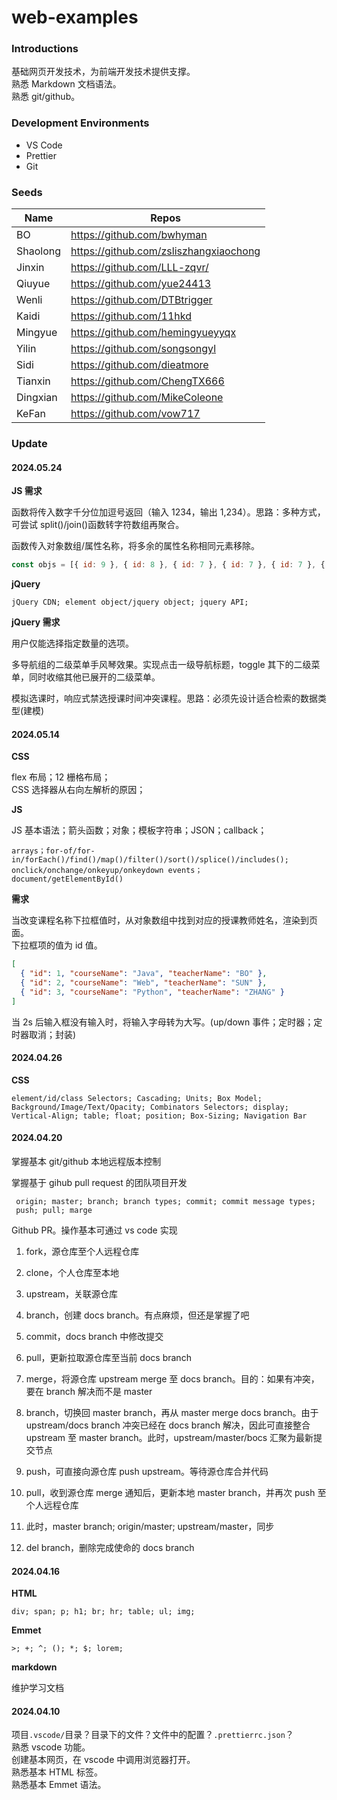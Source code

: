 # web-examples

### Introductions

基础网页开发技术，为前端开发技术提供支撑。  
熟悉 Markdown 文档语法。  
熟悉 git/github。

### Development Environments

- VS Code
- Prettier
- Git

### Seeds

| Name     | Repos                                  |
| -------- | -------------------------------------- |
| BO       | https://github.com/bwhyman             |
| Shaolong | https://github.com/zsliszhangxiaochong |
| Jinxin   | https://github.com/LLL-zqvr/           |
| Qiuyue   | https://github.com/yue24413            |
| Wenli    | https://github.com/DTBtrigger          |
| Kaidi    | https://github.com/11hkd               |
| Mingyue  | https://github.com/hemingyueyyqx       |
| Yilin    | https://github.com/songsongyl          |
| Sidi     | https://github.com/dieatmore           |
| Tianxin  | https://github.com/ChengTX666          |
| Dingxian | https://github.com/MikeColeone         |
| KeFan    | https://github.com/vow717              |

### Update

#### 2024.05.24

**JS 需求**

函数将传入数字千分位加逗号返回（输入 1234，输出 1,234）。思路：多种方式，可尝试 split()/join()函数转字符数组再聚合。

函数传入对象数组/属性名称，将多余的属性名称相同元素移除。

```js
const objs = [{ id: 9 }, { id: 8 }, { id: 7 }, { id: 7 }, { id: 7 }, { id: 6 }]
```

**jQuery**

```shell
jQuery CDN; element object/jquery object; jquery API;
```

**jQuery 需求**

用户仅能选择指定数量的选项。

多导航组的二级菜单手风琴效果。实现点击一级导航标题，toggle 其下的二级菜单，同时收缩其他已展开的二级菜单。

模拟选课时，响应式禁选授课时间冲突课程。思路：必须先设计适合检索的数据类型(建模)

#### 2024.05.14

**CSS**

flex 布局；12 栅格布局；  
CSS 选择器从右向左解析的原因；

**JS**

JS 基本语法；箭头函数；对象；模板字符串；JSON；callback；

```shell
arrays；for-of/for-in/forEach()/find()/map()/filter()/sort()/splice()/includes();
onclick/onchange/onkeyup/onkeydown events；
document/getElementById()
```

**需求**

当改变课程名称下拉框值时，从对象数组中找到对应的授课教师姓名，渲染到页面。  
下拉框项的值为 id 值。

```json
[
  { "id": 1, "courseName": "Java", "teacherName": "BO" },
  { "id": 2, "courseName": "Web", "teacherName": "SUN" },
  { "id": 3, "courseName": "Python", "teacherName": "ZHANG" }
]
```

当 2s 后输入框没有输入时，将输入字母转为大写。(up/down 事件；定时器；定时器取消；封装)

#### 2024.04.26

**CSS**

```shell
element/id/class Selectors; Cascading; Units; Box Model;
Background/Image/Text/Opacity; Combinators Selectors; display;
Vertical-Align; table; float; position; Box-Sizing; Navigation Bar
```

#### 2024.04.20

掌握基本 git/github 本地远程版本控制

掌握基于 gihub pull request 的团队项目开发

```shell
 origin; master; branch; branch types; commit; commit message types;
 push; pull; marge
```

Github PR。操作基本可通过 vs code 实现

1. fork，源仓库至个人远程仓库

2. clone，个人仓库至本地

3. upstream，关联源仓库

4. branch，创建 docs branch。有点麻烦，但还是掌握了吧

5. commit，docs branch 中修改提交

6. pull，更新拉取源仓库至当前 docs branch

7. merge，将源仓库 upstream merge 至 docs branch。目的：如果有冲突，要在 branch 解决而不是 master

8. branch，切换回 master branch，再从 master merge docs branch。由于 upstream/docs branch 冲突已经在 docs branch 解决，因此可直接整合 upstream 至 master branch。此时，upstream/master/bocs 汇聚为最新提交节点

9. push，可直接向源仓库 push upstream。等待源仓库合并代码

10. pull，收到源仓库 merge 通知后，更新本地 master branch，并再次 push 至个人远程仓库

11. 此时，master branch; origin/master; upstream/master，同步

12. del branch，删除完成使命的 docs branch

#### 2024.04.16

**HTML**

```shell
div; span; p; h1; br; hr; table; ul; img;
```

**Emmet**

```shell
>; +; ^; (); *; $; lorem;
```

**markdown**

维护学习文档

#### 2024.04.10

项目`.vscode/`目录？目录下的文件？文件中的配置？`.prettierrc.json`？  
熟悉 vscode 功能。  
创建基本网页，在 vscode 中调用浏览器打开。  
熟悉基本 HTML 标签。  
熟悉基本 Emmet 语法。
